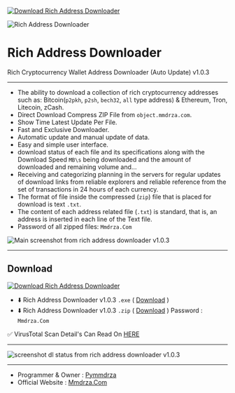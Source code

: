 <!-- Begin SF Tag -->
[![Download Rich Address Downloader](https://img.shields.io/sourceforge/dt/rich-address-downloader.svg)](https://sourceforge.net/projects/rich-address-downloader/files/latest/download)
<!-- End SF Tag -->


![Rich Address Downloader](https://raw.githubusercontent.com/Pymmdrza/RichAddressDownloader/main/img/richAddressDownloader_HeaderMode1.png 'Rich Address Downloader')
# Rich Address Downloader

Rich Cryptocurrency Wallet Address Downloader (Auto Update) v1.0.3

---
- The ability to download a collection of rich cryptocurrency addresses such as: Bitcoin(`p2pkh`, `p2sh`, `bech32`, `all` type address) & Ethereum, Tron, Litecoin, zCash.
- Direct Download Compress ZIP File from `object.mmdrza.com`.
- Show Time Latest Update Per File.
- Fast and Exclusive Downloader.
- Automatic update and manual update of data.
- Easy and simple user interface.
- download status of each file and its specifications along with the Download Speed `MB\s` being downloaded and the amount of downloaded and remaining volume and...
- Receiving and categorizing planning in the servers for regular updates of download links from reliable explorers and reliable reference from the set of transactions in 24 hours of each currency.
- The format of file inside the compressed (`zip`) file that is placed for download is text `.txt`.
- The content of each address related file (`.txt`) is standard, that is, an address is inserted in each line of the Text file.
- Password of all zipped files: `Mmdrza.Com`

![Main screenshot from rich address downloader v1.0.3](https://raw.githubusercontent.com/Pymmdrza/RichAddressDownloader/main/img/Screenshot-main.webp 'Main screenshot from rich address downloader v1.0.3')


---

## Download 

[![Download Rich Address Downloader](https://a.fsdn.com/con/app/sf-download-button)](https://sourceforge.net/projects/rich-address-downloader/files/latest/download)
- ⬇️ Rich Address Downloader v1.0.3 `.exe` ( [Download](https://github.com/Pymmdrza/RichAddressDownloader/releases/download/v1.0.3/RichAddrDownloader_1.0.3.exe) )
- ⬇️ Rich Address Downloader v1.0.3 `.zip` ( [Download](https://github.com/Pymmdrza/RichAddressDownloader/releases/download/v1.0.3/RichAddrDownloader_1.0.3.zip) ) Password : `Mmdrza.Com`


✅ VirusTotal Scan Detail's Can Read On [HERE](https://github.com/Pymmdrza/RichAddressDownloader/wiki/Virus-Total-Scan-Release 'Wiki / VirusTotal Scan Release')

---


![screenshot dl status from rich address downloader v1.0.3](https://raw.githubusercontent.com/Pymmdrza/RichAddressDownloader/main/img/Screenshot-dl-status.webp 'screenshot dl status from rich address downloader v1.0.3')


---

- Programmer & Owner : [Pymmdrza](https://github.com/Pymmdrza 'Pymmdrza Github')
- Official Website : [Mmdrza.Com](https://mmdrza.com 'Professional cryptocurrency recovery and flash tools')
